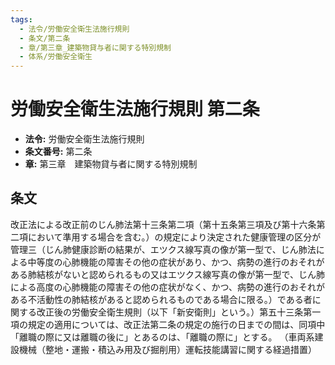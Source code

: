 ```yaml
---
tags:
  - 法令/労働安全衛生法施行規則
  - 条文/第二条
  - 章/第三章_建築物貸与者に関する特別規制
  - 体系/労働安全衛生
---
```

# 労働安全衛生法施行規則 第二条

- **法令:** 労働安全衛生法施行規則
- **条文番号:** 第二条
- **章:** 第三章　建築物貸与者に関する特別規制

## 条文
改正法による改正前のじん肺法第十三条第二項（第十五条第三項及び第十六条第二項において準用する場合を含む。）の規定により決定された健康管理の区分が管理三（じん肺健康診断の結果が、エツクス線写真の像が第一型で、じん肺法による中等度の心肺機能の障害その他の症状があり、かつ、病勢の進行のおそれがある肺結核がないと認められるもの又はエツクス線写真の像が第一型で、じん肺による高度の心肺機能の障害その他の症状がなく、かつ、病勢の進行のおそれがある不活動性の肺結核があると認められるものである場合に限る。）である者に関する改正後の労働安全衛生規則（以下「新安衛則」という。）第五十三条第一項の規定の適用については、改正法第二条の規定の施行の日までの間は、同項中「離職の際に又は離職の後に」とあるのは、「離職の際に」とする。
（車両系建設機械（整地・運搬・積込み用及び掘削用）運転技能講習に関する経過措置）

